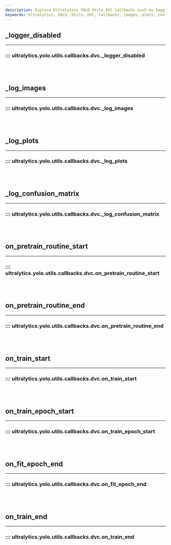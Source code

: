```yaml
---
description: Explore Ultralytics YOLO Utils DVC Callbacks such as logging images, plots, confusion matrices, and training progress.
keywords: Ultralytics, YOLO, Utils, DVC, Callbacks, images, plots, confusion matrices, training progress
---
```


## _logger_disabled
---

### ::: ultralytics.yolo.utils.callbacks.dvc._logger_disabled

<br><br>

## _log_images
---

### ::: ultralytics.yolo.utils.callbacks.dvc._log_images

<br><br>

## _log_plots
---

### ::: ultralytics.yolo.utils.callbacks.dvc._log_plots

<br><br>

## _log_confusion_matrix
---

### ::: ultralytics.yolo.utils.callbacks.dvc._log_confusion_matrix

<br><br>

## on_pretrain_routine_start
---

### ::: ultralytics.yolo.utils.callbacks.dvc.on_pretrain_routine_start

<br><br>

## on_pretrain_routine_end
---

### ::: ultralytics.yolo.utils.callbacks.dvc.on_pretrain_routine_end

<br><br>

## on_train_start
---

### ::: ultralytics.yolo.utils.callbacks.dvc.on_train_start

<br><br>

## on_train_epoch_start
---

### ::: ultralytics.yolo.utils.callbacks.dvc.on_train_epoch_start

<br><br>

## on_fit_epoch_end
---

### ::: ultralytics.yolo.utils.callbacks.dvc.on_fit_epoch_end

<br><br>

## on_train_end
---

### ::: ultralytics.yolo.utils.callbacks.dvc.on_train_end

<br><br>
